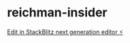 # reichman-insider

[Edit in StackBlitz next generation editor ⚡️](https://stackblitz.com/~/github.com/YonatanFurmanAssa/reichman-insider)